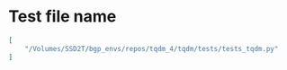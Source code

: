 # Test file name

```json
[
    "/Volumes/SSD2T/bgp_envs/repos/tqdm_4/tqdm/tests/tests_tqdm.py"
]
```

